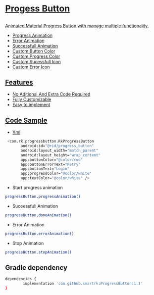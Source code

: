 <a href="https://drive.google.com/file/d/1TI8wJOo2WzR26gI-QXw-FjuyyVQX646d/view?usp=sharing" />

# Progess Button
## 

Animated Material Progress Button with manage multiple functionality.

- Progress Animation
- Error Animation
- Successfull Animation
- Custom Button Color
- Custom Progress Color
- Custom Sucessfull Icon
- Custom Error Icon


## Features
- No Aditional And Extra Code Required
- Fully Customizable
- Easy to implement

## Code Sample
 - Xml
  
 ```sh
  <com.rk.progressbutton.RkProgressButton
        android:id="@+id/progress_button"
        android:layout_width="match_parent"
        android:layout_height="wrap_content"
        app:buttonColor="@color/red"
        app:buttonErrorText="Retry"
        app:buttonText="Login"
        app:progressColor="@color/white"
        app:textColor="@color/white" />
```

 * Start progress animation  
 ```sh
 progressButton.progressAnimation()
```
* Suceessfull Animation
 ```sh
 progressButton.doneAnimation()
```
* Error Animation
 ```sh
 progressButton.errorAnimation()
```
 * Stop Animation
 ```sh
 progressButton.stopAnimation()
```

 


 


## Gradle dependency

```sh
dependencies { 
        implementation 'com.github.smartrk:ProgressButton:1.1' 
}
```
